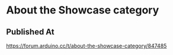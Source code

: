 # About the Showcase category

## Published At

https://forum.arduino.cc/t/about-the-showcase-category/847485
